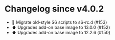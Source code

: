 # Changelog since v4.0.2
- 🔨 Migrate old-style S6 scripts to s6-rc.d (#153) 
- ⬆️ Upgrades add-on base image to 13.0.0 (#152) 
- ⬆️ Upgrades add-on base image to 12.2.6 (#150) 
